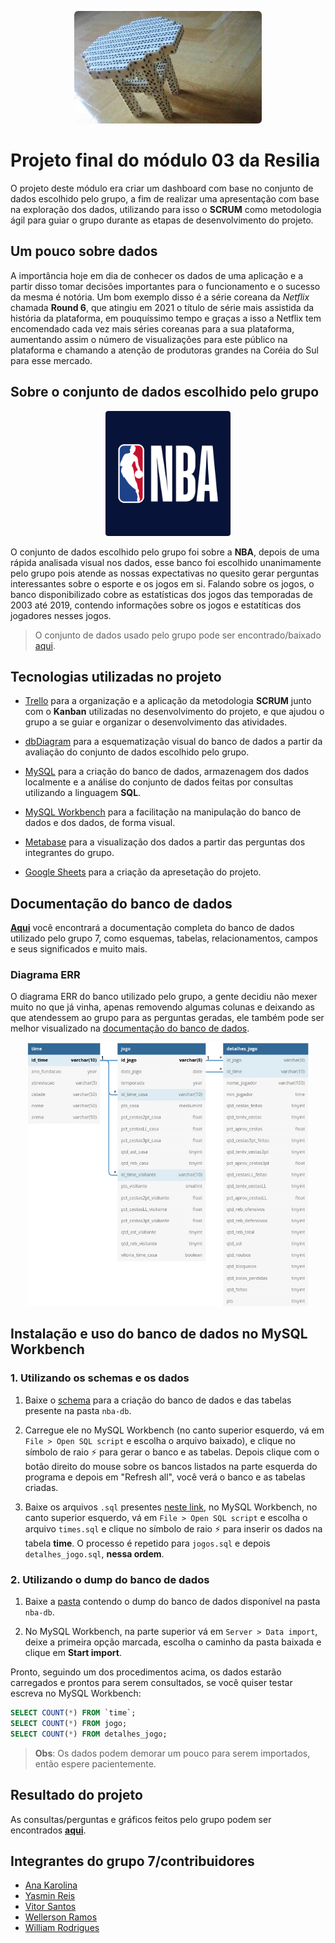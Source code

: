 <p align="center">
  <a href="https://www.youtube.com/watch?v=dQw4w9WgXcQ" title="I'm a genius">
    <img src="imagens/banco-de-dados.png" alt="Um banco feito de dados" width="300px">
  </a>
</p>

# Projeto final do módulo 03 da Resilia

O projeto deste módulo era criar um dashboard com base no conjunto de dados escolhido pelo grupo, a fim de realizar uma apresentação com base na exploração dos dados, utilizando para isso o **SCRUM** como metodologia ágil para guiar o grupo durante as etapas de desenvolvimento do projeto.


## Um pouco sobre dados

A importância hoje em dia de conhecer os dados de uma aplicação e a partir disso tomar decisões importantes para o funcionamento e o sucesso da mesma é notória. Um bom exemplo disso é a série coreana da *Netflix* chamada **Round 6**, que atingiu em 2021 o título de série mais assistida da história da plataforma, em pouquíssimo tempo e graças a isso a Netflix tem encomendado cada vez mais séries coreanas para a sua plataforma, aumentando assim o número de visualizações para este público na plataforma e chamando a atenção de produtoras grandes na Coréia do Sul para esse mercado.


## Sobre o conjunto de dados escolhido pelo grupo

<p align="center">
  <a href="https://www.nba.com/" title="Site oficial da NBA">
    <img src="imagens/nba-logo.png" alt="Logo da NBA" width="200px">
  </a>
</p>

O conjunto de dados escolhido pelo grupo foi sobre a **NBA**, depois de uma rápida analisada visual nos dados, esse banco foi escolhido unanimamente pelo grupo pois atende as nossas expectativas no quesito gerar perguntas interessantes sobre o esporte e os jogos em si. Falando sobre os jogos, o banco disponibilizado cobre as estatísticas dos jogos das temporadas de 2003 até 2019, contendo informações sobre os jogos e estatíticas dos jogadores nesses jogos.

> O conjunto de dados usado pelo grupo pode ser encontrado/baixado [aqui](https://drive.google.com/drive/folders/1l6YSb2y33Mo2ki6glO3ulm8CpOA24PwX?usp=sharing).


## Tecnologias utilizadas no projeto

- [Trello](https://trello.com/) para a organização e a aplicação da metodologia **SCRUM** junto com o **Kanban** utilizadas no desenvolvimento do projeto, e que ajudou o grupo a se guiar e organizar o desenvolvimento das atividades.

- [dbDiagram](https://dbdiagram.io/) para a esquematização visual do banco de dados a partir da avaliação do conjunto de dados escolhido pelo grupo.

- [MySQL](https://www.mysql.com/) para a criação do banco de dados, armazenagem dos dados localmente e a análise do conjunto de dados feitas por consultas utilizando a linguagem **SQL**.

- [MySQL Workbench](https://www.mysql.com/products/workbench/) para a facilitação na manipulação do banco de dados e dos dados, de forma visual.

- [Metabase](https://www.metabase.com/) para a visualização dos dados a partir das perguntas dos integrantes do grupo.

- [Google Sheets](https://docs.google.com/spreadsheets/) para a criação da apresetação do projeto.


## Documentação do banco de dados

[**Aqui**](https://dbdocs.io/willy-r/NBA) você encontrará a documentação completa do banco de dados utilizado pelo grupo 7, como esquemas, tabelas, relacionamentos, campos e seus significados e muito mais.

### Diagrama ERR

O diagrama ERR do banco utilizado pelo grupo, a gente decidiu não mexer muito no que já vinha, apenas removendo algumas colunas e deixando as que atendessem ao grupo para as perguntas geradas, ele também pode ser melhor visualizado na [documentação do banco de dados](https://dbdocs.io/willy-r/NBA).

<p align="center">
  <a href="https://dbdocs.io/willy-r/NBA?view=relationships" title="Diagrama ERR do banco de dados escolhido pelo Grupo 7">
    <img src="imagens/nba-db-diagrama.png" alt="Imagem do diagrama EER do banco de dados" width="450
    px">
  </a>
</p>


## Instalação e uso do banco de dados no MySQL Workbench

### 1. Utilizando os schemas e os dados

1. Baixe o [schema](nba-db/nba-db-schema.sql) para a criação do banco de dados e das tabelas presente na pasta `nba-db`.

2. Carregue ele no MySQL Workbench (no canto superior esquerdo, vá em `File > Open SQL script` e escolha o arquivo baixado), e clique no símbolo de raio ⚡ para gerar o banco e as tabelas. Depois clique com o botão direito do mouse sobre os bancos listados na parte esquerda do programa e depois em "Refresh all", você verá o banco e as tabelas criadas.

3. Baixe os arquivos `.sql` presentes [neste link](https://drive.google.com/drive/folders/1l6YSb2y33Mo2ki6glO3ulm8CpOA24PwX?usp=sharing), no MySQL Workbench, no canto superior esquerdo, vá em `File > Open SQL script` e escolha o arquivo `times.sql` e clique no símbolo de raio ⚡ para inserir os dados na tabela **time**. O processo é repetido para `jogos.sql` e depois `detalhes_jogo.sql`, **nessa ordem**.

### 2. Utilizando o dump do banco de dados

1. Baixe a [pasta](nba-db/nba-dump-v1_1) contendo o dump do banco de dados disponível na pasta `nba-db`.

2. No MySQL Workbench, na parte superior vá em `Server > Data import`, deixe a primeira opção marcada, escolha o caminho da pasta baixada e clique em **Start import**.

Pronto, seguindo um dos procedimentos acima, os dados estarão carregados e prontos para serem consultados, se você quiser testar escreva no MySQL Workbench:

```sql
SELECT COUNT(*) FROM `time`;
SELECT COUNT(*) FROM jogo;
SELECT COUNT(*) FROM detalhes_jogo;
```

> **Obs**: Os dados podem demorar um pouco para serem importados, então espere pacientemente.


## Resultado do projeto

As consultas/perguntas e gráficos feitos pelo grupo podem ser encontrados [**aqui**](consultas).


## Integrantes do grupo 7/contribuidores

- [Ana Karolina](https://github.com/kasvrol)
- [Yasmin Reis](https://github.com/yasminreisk)
- [Vitor Santos](https://github.com/Santos-235)
- [Wellerson Ramos](https://github.com/WellHarper)
- [William Rodrigues](https://github.com/willy-r)

